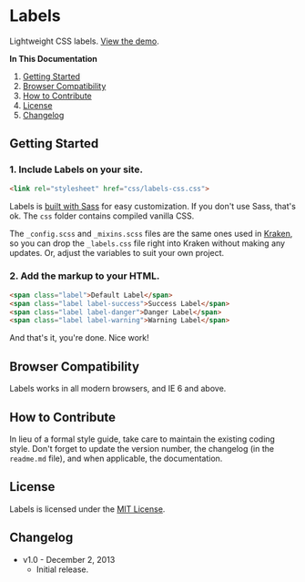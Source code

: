 # Labels
Lightweight CSS labels. [View the demo](http://cferdinandi.github.io/labels/).

**In This Documentation**

1. [Getting Started](#getting-started)
2. [Browser Compatibility](#browser-compatibility)
3. [How to Contribute](#how-to-contribute)
4. [License](#license)
5. [Changelog](#changelog)



## Getting Started

### 1. Include Labels on your site.

```html
<link rel="stylesheet" href="css/labels-css.css">
```

Labels is [built with Sass](http://sass-lang.com/) for easy customization. If you don't use Sass, that's ok. The `css` folder contains compiled vanilla CSS.

The `_config.scss` and `_mixins.scss` files are the same ones used in [Kraken](http://cferdinandi.github.io/kraken/), so you can drop the `_labels.css` file right into Kraken without making any updates. Or, adjust the variables to suit your own project.

### 2. Add the markup to your HTML.

```html
<span class="label">Default Label</span>
<span class="label label-success">Success Label</span>
<span class="label label-danger">Danger Label</span>
<span class="label label-warning">Warning Label</span>
```

And that's it, you're done. Nice work!



## Browser Compatibility

Labels works in all modern browsers, and IE 6 and above.



## How to Contribute

In lieu of a formal style guide, take care to maintain the existing coding style. Don't forget to update the version number, the changelog (in the `readme.md` file), and when applicable, the documentation.



## License

Labels is licensed under the [MIT License](http://gomakethings.com/mit/).



## Changelog

* v1.0 - December 2, 2013
	* Initial release.